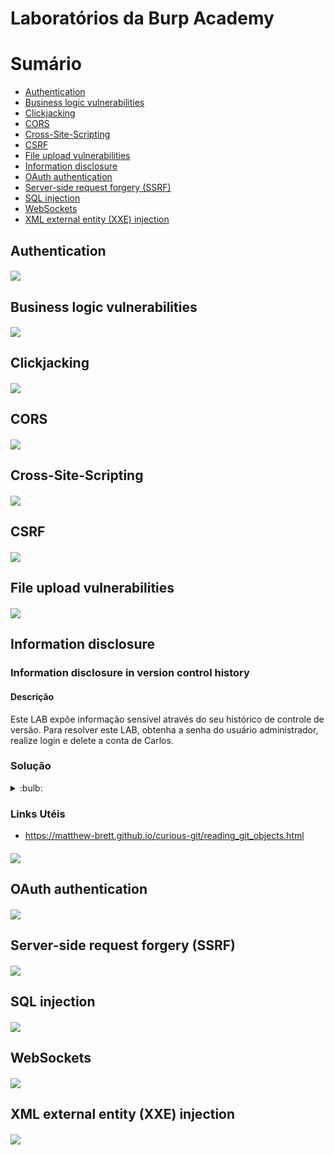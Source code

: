 # Laboratórios da Burp Academy

# Sumário
- [Authentication](#authentication)
- [Business logic vulnerabilities](#business-logic-vulnerabilities)      
- [Clickjacking](#clickjacking)
- [CORS](#cors)
- [Cross-Site-Scripting](#cross-site-scripting)
- [CSRF](#csrf)
- [File upload vulnerabilities](#file-upload-vulnerabilities)
- [Information disclosure](#information-disclosure)
- [OAuth authentication](#oauth-authentication)
- [Server-side request forgery (SSRF)](#server-side-request-forgery)
- [SQL injection](#sql-injection)
- [WebSockets](#websockets)
- [XML external entity (XXE) injection](#xxe-injection)

## Authentication <a name="authentication"></a>
##### [![](https://img.shields.io/badge/Voltar-Sum%C3%A1rio-orange?style=plastic&logo=Acclaim)](#sumário)
## Business logic vulnerabilities <a name="business-logic-vulnerabilities"></a>
##### [![](https://img.shields.io/badge/Voltar-Sum%C3%A1rio-orange?style=plastic&logo=Acclaim)](#sumário)
## Clickjacking <a name="clickjacking"></a>
##### [![](https://img.shields.io/badge/Voltar-Sum%C3%A1rio-orange?style=plastic&logo=Acclaim)](#sumário)
## CORS <a name="cors"></a>
##### [![](https://img.shields.io/badge/Voltar-Sum%C3%A1rio-orange?style=plastic&logo=Acclaim)](#sumário)
## Cross-Site-Scripting <a name="cross-site-scripting"></a>
##### [![](https://img.shields.io/badge/Voltar-Sum%C3%A1rio-orange?style=plastic&logo=Acclaim)](#sumário)
## CSRF <a name="csrf"></a>
##### [![](https://img.shields.io/badge/Voltar-Sum%C3%A1rio-orange?style=plastic&logo=Acclaim)](#sumário)
## File upload vulnerabilities <a name="file-upload-vulnerabilities"></a>
##### [![](https://img.shields.io/badge/Voltar-Sum%C3%A1rio-orange?style=plastic&logo=Acclaim)](#sumário)
## Information disclosure <a name="information-disclosure"></a>

### Information disclosure in version control history

#### Descrição
Este LAB expõe informação sensível através do seu histórico de controle de versão. Para resolver este LAB, obtenha a senha do usuário administrador, realize login e delete a conta de Carlos.

### Solução
<details>
  
<summary>:bulb:</summary>

1. Realize o mapeamento da URL do LAB, o diretório `./git` será identificado.
3. Verifique o conteúdo do arquivo `COMMIT_EDITMSG`, é possível identificar uma frase que indica que a senha do administrador estava fixa no código.
> Remove admin password from config
4. Realize download dos arquivos presentes na pasta `objects`.
5. Utilizando Python é possível ler o conteúdo dos objetos GIT baixados ([Código](https://github.com/sampzzz/BurpAcademyLABs/blob/83fca3be10b16b7c9f05907d89735aa332e6b7ae/Information%20disclosure/Information%20disclosure%20in%20version%20control%20history/exploit.py)).
6. O programa python irá retornar a linha de código que expõe a senha do administrador: 
> 'b'blob 36\x00ADMIN_PASSWORD=322ix05781cxs4gp4nvn\n'
7. Para solucionar o LAB, autentique-se com o usuário `administrator` utilizando a senha obtida e delete o usuário `carlos`.
</details>

### Links Utéis
* https://matthew-brett.github.io/curious-git/reading_git_objects.html

##### [![](https://img.shields.io/badge/Voltar-Sum%C3%A1rio-orange?style=plastic&logo=Acclaim)](#sumário)
## OAuth authentication <a name="oauth-authentication"></a>
##### [![](https://img.shields.io/badge/Voltar-Sum%C3%A1rio-orange?style=plastic&logo=Acclaim)](#sumário)
## Server-side request forgery (SSRF) <a name="server-side-request-forgery"></a>
##### [![](https://img.shields.io/badge/Voltar-Sum%C3%A1rio-orange?style=plastic&logo=Acclaim)](#sumário)
## SQL injection <a name="sql-injection"></a>
##### [![](https://img.shields.io/badge/Voltar-Sum%C3%A1rio-orange?style=plastic&logo=Acclaim)](#sumário)
## WebSockets <a name="websockets"></a>
##### [![](https://img.shields.io/badge/Voltar-Sum%C3%A1rio-orange?style=plastic&logo=Acclaim)](#sumário)
## XML external entity (XXE) injection <a name="xxe-injection"></a>
##### [![](https://img.shields.io/badge/Voltar-Sum%C3%A1rio-orange?style=plastic&logo=Acclaim)](#sumário)
